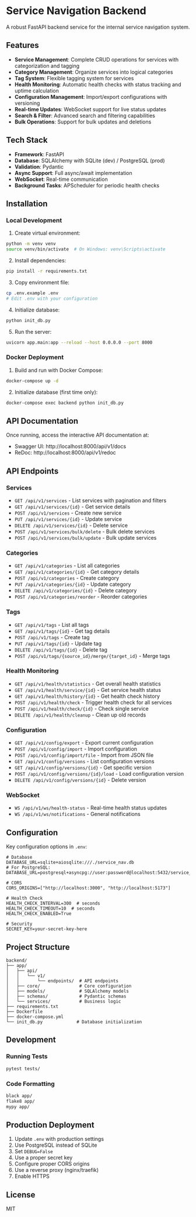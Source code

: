 # Service Navigation Backend

A robust FastAPI backend service for the internal service navigation system.

## Features

- **Service Management**: Complete CRUD operations for services with categorization and tagging
- **Category Management**: Organize services into logical categories
- **Tag System**: Flexible tagging system for services
- **Health Monitoring**: Automatic health checks with status tracking and uptime calculation
- **Configuration Management**: Import/export configurations with versioning
- **Real-time Updates**: WebSocket support for live status updates
- **Search & Filter**: Advanced search and filtering capabilities
- **Bulk Operations**: Support for bulk updates and deletions

## Tech Stack

- **Framework**: FastAPI
- **Database**: SQLAlchemy with SQLite (dev) / PostgreSQL (prod)
- **Validation**: Pydantic
- **Async Support**: Full async/await implementation
- **WebSocket**: Real-time communication
- **Background Tasks**: APScheduler for periodic health checks

## Installation

### Local Development

1. Create virtual environment:
```bash
python -m venv venv
source venv/bin/activate  # On Windows: venv\Scripts\activate
```

2. Install dependencies:
```bash
pip install -r requirements.txt
```

3. Copy environment file:
```bash
cp .env.example .env
# Edit .env with your configuration
```

4. Initialize database:
```bash
python init_db.py
```

5. Run the server:
```bash
uvicorn app.main:app --reload --host 0.0.0.0 --port 8000
```

### Docker Deployment

1. Build and run with Docker Compose:
```bash
docker-compose up -d
```

2. Initialize database (first time only):
```bash
docker-compose exec backend python init_db.py
```

## API Documentation

Once running, access the interactive API documentation at:
- Swagger UI: http://localhost:8000/api/v1/docs
- ReDoc: http://localhost:8000/api/v1/redoc

## API Endpoints

### Services
- `GET /api/v1/services` - List services with pagination and filters
- `GET /api/v1/services/{id}` - Get service details
- `POST /api/v1/services` - Create new service
- `PUT /api/v1/services/{id}` - Update service
- `DELETE /api/v1/services/{id}` - Delete service
- `POST /api/v1/services/bulk/delete` - Bulk delete services
- `POST /api/v1/services/bulk/update` - Bulk update services

### Categories
- `GET /api/v1/categories` - List all categories
- `GET /api/v1/categories/{id}` - Get category details
- `POST /api/v1/categories` - Create category
- `PUT /api/v1/categories/{id}` - Update category
- `DELETE /api/v1/categories/{id}` - Delete category
- `POST /api/v1/categories/reorder` - Reorder categories

### Tags
- `GET /api/v1/tags` - List all tags
- `GET /api/v1/tags/{id}` - Get tag details
- `POST /api/v1/tags` - Create tag
- `PUT /api/v1/tags/{id}` - Update tag
- `DELETE /api/v1/tags/{id}` - Delete tag
- `POST /api/v1/tags/{source_id}/merge/{target_id}` - Merge tags

### Health Monitoring
- `GET /api/v1/health/statistics` - Get overall health statistics
- `GET /api/v1/health/service/{id}` - Get service health status
- `GET /api/v1/health/history/{id}` - Get health check history
- `POST /api/v1/health/check` - Trigger health check for all services
- `POST /api/v1/health/check/{id}` - Check single service
- `DELETE /api/v1/health/cleanup` - Clean up old records

### Configuration
- `GET /api/v1/config/export` - Export current configuration
- `POST /api/v1/config/import` - Import configuration
- `POST /api/v1/config/import/file` - Import from JSON file
- `GET /api/v1/config/versions` - List configuration versions
- `GET /api/v1/config/versions/{id}` - Get specific version
- `POST /api/v1/config/versions/{id}/load` - Load configuration version
- `DELETE /api/v1/config/versions/{id}` - Delete version

### WebSocket
- `WS /api/v1/ws/health-status` - Real-time health status updates
- `WS /api/v1/ws/notifications` - General notifications

## Configuration

Key configuration options in `.env`:

```env
# Database
DATABASE_URL=sqlite+aiosqlite:///./service_nav.db
# For PostgreSQL: DATABASE_URL=postgresql+asyncpg://user:password@localhost:5432/service_nav

# CORS
CORS_ORIGINS=["http://localhost:3000", "http://localhost:5173"]

# Health Check
HEALTH_CHECK_INTERVAL=300  # seconds
HEALTH_CHECK_TIMEOUT=10  # seconds
HEALTH_CHECK_ENABLED=True

# Security
SECRET_KEY=your-secret-key-here
```

## Project Structure

```
backend/
├── app/
│   ├── api/
│   │   └── v1/
│   │       └── endpoints/  # API endpoints
│   ├── core/               # Core configuration
│   ├── models/             # SQLAlchemy models
│   ├── schemas/            # Pydantic schemas
│   └── services/           # Business logic
├── requirements.txt
├── Dockerfile
├── docker-compose.yml
└── init_db.py             # Database initialization
```

## Development

### Running Tests
```bash
pytest tests/
```

### Code Formatting
```bash
black app/
flake8 app/
mypy app/
```

## Production Deployment

1. Update `.env` with production settings
2. Use PostgreSQL instead of SQLite
3. Set `DEBUG=False`
4. Use a proper secret key
5. Configure proper CORS origins
6. Use a reverse proxy (nginx/traefik)
7. Enable HTTPS

## License

MIT